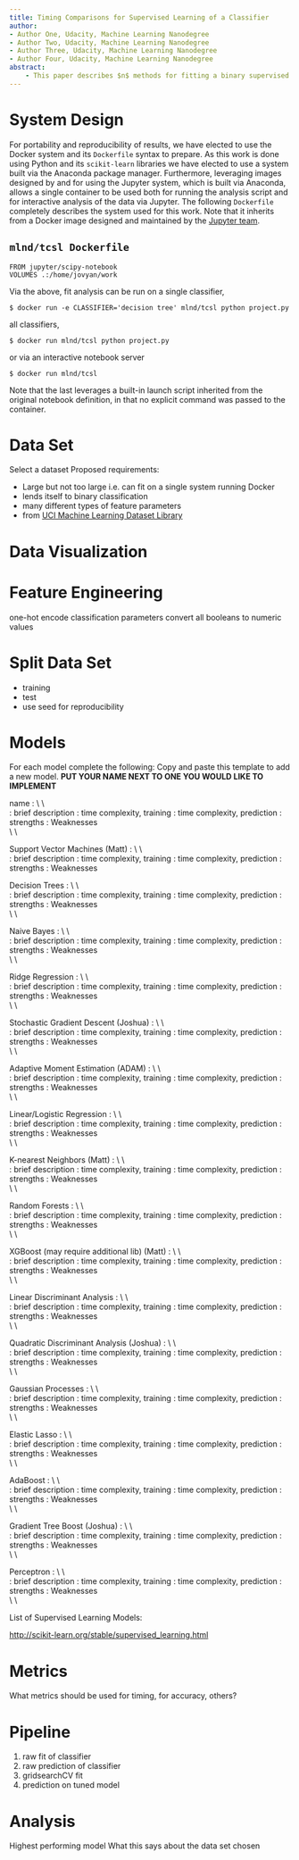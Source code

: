 ```yaml
---
title: Timing Comparisons for Supervised Learning of a Classifier
author:
- Author One, Udacity, Machine Learning Nanodegree
- Author Two, Udacity, Machine Learning Nanodegree
- Author Three, Udacity, Machine Learning Nanodegree
- Author Four, Udacity, Machine Learning Nanodegree
abstract:
    - This paper describes $n$ methods for fitting a binary supervised learning classifier on a single large dataset with multiple-typed features. Timing and accuracy metrics are presented for each method, with analysis on the results in terms of the structure of the data set. Fits were performed using the popular open-source machine learning library `scikit-learn`. Additionally, a code repository including all necessary infrastructure has been developed and shared for reproducibility of results.
---    
```


# System Design
For portability and reproducibility of results, we have elected to use the Docker system and its `Dockerfile` syntax to prepare. As this work is done using Python and its `scikit-learn` libraries we have elected to use a system built via the Anaconda package manager. Furthermore, leveraging images designed by and for using the Jupyter system, which is built via Anaconda, allows a single container to be used both for running the analysis script and for interactive analysis of the data via Jupyter. The following `Dockerfile` completely describes the system used for this work. Note that it inherits from a Docker image designed and maintained by the [Jupyter team](https://hub.docker.com/r/jupyter/scipy-notebook/).

## `mlnd/tcsl Dockerfile`
```
FROM jupyter/scipy-notebook
VOLUMES .:/home/jovyan/work
```

Via the above, fit analysis can be run on a single classifier,

```
$ docker run -e CLASSIFIER='decision tree' mlnd/tcsl python project.py
```

all classifiers,

```
$ docker run mlnd/tcsl python project.py
```

or via an interactive notebook server

```
$ docker run mlnd/tcsl
```

Note that the last leverages a built-in launch script inherited from the original notebook definition, in that no explicit command was passed to the container.

# Data Set
Select a dataset
Proposed requirements:
- Large but not too large i.e. can fit on a single system running Docker
- lends itself to binary classification
- many different types of feature parameters
- from [UCI Machine Learning Dataset Library](https://archive.ics.uci.edu/ml/datasets.html)

# Data Visualization


# Feature Engineering
one-hot encode classification parameters
convert all booleans to numeric values

# Split Data Set
- training
- test
- use seed for reproducibility

# Models
For each model complete the following:
Copy and paste this template to add a new model.
**PUT YOUR NAME NEXT TO ONE YOU WOULD LIKE TO IMPLEMENT**

name
:  \ \  
: brief description
: time complexity, training
: time complexity, prediction
: strengths
: Weaknesses  
 \ \   


Support Vector Machines (Matt)
:  \ \    
:  brief description
:  time complexity, training
:  time complexity, prediction
:  strengths
:  Weaknesses

Decision Trees
:  \ \  
: brief description
: time complexity, training
: time complexity, prediction
: strengths
: Weaknesses  
 \ \   


Naive Bayes
:  \ \  
: brief description
: time complexity, training
: time complexity, prediction
: strengths
: Weaknesses  
 \ \   


Ridge Regression
:  \ \  
: brief description
: time complexity, training
: time complexity, prediction
: strengths
: Weaknesses  
 \ \   


Stochastic Gradient Descent (Joshua)
:  \ \  
: brief description
: time complexity, training
: time complexity, prediction
: strengths
: Weaknesses  
 \ \   


Adaptive Moment Estimation (ADAM)
:  \ \  
: brief description
: time complexity, training
: time complexity, prediction
: strengths
: Weaknesses  
 \ \   


Linear/Logistic Regression
:  \ \  
: brief description
: time complexity, training
: time complexity, prediction
: strengths
: Weaknesses  
 \ \   


K-nearest Neighbors (Matt)
:  \ \  
: brief description
: time complexity, training
: time complexity, prediction
: strengths
: Weaknesses  
 \ \   


Random Forests
:  \ \  
: brief description
: time complexity, training
: time complexity, prediction
: strengths
: Weaknesses  
 \ \   


XGBoost (may require additional lib) (Matt)
:  \ \  
: brief description
: time complexity, training
: time complexity, prediction
: strengths
: Weaknesses  
 \ \   


Linear Discriminant Analysis
:  \ \  
: brief description
: time complexity, training
: time complexity, prediction
: strengths
: Weaknesses  
 \ \   


Quadratic Discriminant Analysis (Joshua)
:  \ \  
: brief description
: time complexity, training
: time complexity, prediction
: strengths
: Weaknesses  
 \ \   


Gaussian Processes
:  \ \  
: brief description
: time complexity, training
: time complexity, prediction
: strengths
: Weaknesses  
 \ \   


Elastic Lasso
:  \ \  
: brief description
: time complexity, training
: time complexity, prediction
: strengths
: Weaknesses  
 \ \   


AdaBoost
:  \ \  
: brief description
: time complexity, training
: time complexity, prediction
: strengths
: Weaknesses  
 \ \   


Gradient Tree Boost (Joshua)
:  \ \  
: brief description
: time complexity, training
: time complexity, prediction
: strengths
: Weaknesses  
 \ \   

Perceptron
:  \ \  
: brief description
: time complexity, training
: time complexity, prediction
: strengths
: Weaknesses  
 \ \   


List of Supervised Learning Models:


http://scikit-learn.org/stable/supervised_learning.html




# Metrics
What metrics should be used for timing, for accuracy, others?

# Pipeline
1. raw fit of classifier
1. raw prediction of classifier
1. gridsearchCV fit
1. prediction on tuned model

# Analysis
Highest performing model
What this says about the data set chosen